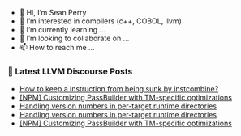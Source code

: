 - 👋 Hi, I’m Sean Perry
- 👀 I’m interested in compilers (c++, COBOL, llvm)
- 🌱 I’m currently learning ...
- 💞️ I’m looking to collaborate on ...
- 📫 How to reach me ...

<!---
s66perry/s66perry is a ✨ special ✨ repository because its `README.md` (this file) appears on your GitHub profile.
You can click the Preview link to take a look at your changes.
--->
### 📕 Latest LLVM Discourse Posts

<!-- DISCOURSE-LLVM:START -->
- [How to keep a instruction from being sunk by instcombine?](https://discourse.llvm.org/t/how-to-keep-a-instruction-from-being-sunk-by-instcombine/62784#post_1)
- [[NPM] Customizing PassBuilder with TM-specific optimizations](https://discourse.llvm.org/t/npm-customizing-passbuilder-with-tm-specific-optimizations/62782#post_2)
- [Handling version numbers in per-target runtime directories](https://discourse.llvm.org/t/handling-version-numbers-in-per-target-runtime-directories/62717#post_9)
- [Handling version numbers in per-target runtime directories](https://discourse.llvm.org/t/handling-version-numbers-in-per-target-runtime-directories/62717#post_8)
- [[NPM] Customizing PassBuilder with TM-specific optimizations](https://discourse.llvm.org/t/npm-customizing-passbuilder-with-tm-specific-optimizations/62782#post_1)
<!-- DISCOURSE-LLVM:END -->
